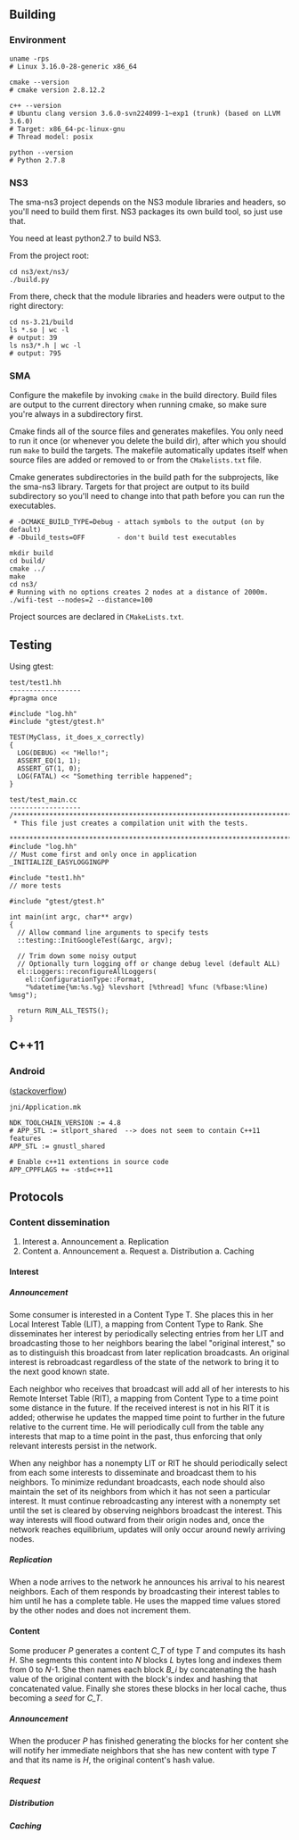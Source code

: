 ## Building

### Environment

    uname -rps
    # Linux 3.16.0-28-generic x86_64

    cmake --version
    # cmake version 2.8.12.2

    c++ --version
    # Ubuntu clang version 3.6.0-svn224099-1~exp1 (trunk) (based on LLVM 3.6.0)
    # Target: x86_64-pc-linux-gnu
    # Thread model: posix

    python --version
    # Python 2.7.8

### NS3

The sma-ns3 project depends on the NS3 module libraries and headers, so you'll
need to build them first. NS3 packages its own build tool, so just use that.

You need at least python2.7 to build NS3.

From the project root:

    cd ns3/ext/ns3/
    ./build.py

From there, check that the module libraries and headers were output to the right
directory:

    cd ns-3.21/build
    ls *.so | wc -l
    # output: 39
    ls ns3/*.h | wc -l
    # output: 795

### SMA

Configure the makefile by invoking `cmake` in the build directory.
Build files are output to the current directory when running cmake, so make
sure you're always in a subdirectory first.

Cmake finds all of the source files and generates makefiles. You only need to
run it once (or whenever you delete the build dir), after which you should run
`make` to build the targets. The makefile automatically updates itself when 
source files are added or removed to or from the `CMakelists.txt` file.

Cmake generates subdirectories in the build path for the subprojects, like
the sma-ns3 library. Targets for that project are output to its build
subdirectory so you'll need to change into that path before you can run the
executables.

    # -DCMAKE_BUILD_TYPE=Debug - attach symbols to the output (on by default)
    # -Dbuild_tests=OFF        - don't build test executables

    mkdir build
    cd build/
    cmake ../
    make
    cd ns3/
    # Running with no options creates 2 nodes at a distance of 2000m.
    ./wifi-test --nodes=2 --distance=100

Project sources are declared in `CMakeLists.txt`.

## Testing

Using gtest:

    test/test1.hh
    ------------------
    #pragma once

    #include "log.hh"
    #include "gtest/gtest.h"

    TEST(MyClass, it_does_x_correctly)
    {
      LOG(DEBUG) << "Hello!";
      ASSERT_EQ(1, 1);
      ASSERT_GT(1, 0);
      LOG(FATAL) << "Something terrible happened";
    }

    test/test_main.cc
    ------------------
    /**************************************************************************
     * This file just creates a compilation unit with the tests.
     *************************************************************************/
    #include "log.hh"
    // Must come first and only once in application 
    _INITIALIZE_EASYLOGGINGPP

    #include "test1.hh"
    // more tests

    #include "gtest/gtest.h"

    int main(int argc, char** argv)
    {
      // Allow command line arguments to specify tests
      ::testing::InitGoogleTest(&argc, argv);

      // Trim down some noisy output
      // Optionally turn logging off or change debug level (default ALL)
      el::Loggers::reconfigureAllLoggers(
        el::ConfigurationType::Format,
        "%datetime{%m:%s.%g} %levshort [%thread] %func (%fbase:%line) %msg");

      return RUN_ALL_TESTS();
    }

## C++11

### Android
([stackoverflow](http://stackoverflow.com/a/21386866))

`jni/Application.mk` 

    NDK_TOOLCHAIN_VERSION := 4.8
    # APP_STL := stlport_shared  --> does not seem to contain C++11 features
    APP_STL := gnustl_shared
    
    # Enable c++11 extentions in source code
    APP_CPPFLAGS += -std=c++11

## Protocols

### Content dissemination

1. Interest
  a. Announcement
  a. Replication
1. Content
  a. Announcement
  a. Request
  a. Distribution
  a. Caching

#### Interest

##### Announcement

Some consumer is interested in a Content Type T. She places this in her Local
Interest Table (LIT), a mapping from Content Type to Rank.
She disseminates her interest by periodically selecting entries from her LIT
and broadcasting those to her neighbors bearing the label "original interest,"
so as to distinguish this broadcast from later replication broadcasts.
An original interest is rebroadcast regardless of the state of the network to
bring it to the next good known state.

Each neighbor who receives that broadcast will add all of her interests to his
Remote Interset Table (RIT), a mapping from Content Type to a time point some
distance in the future. If the received interest is not in his RIT it is added;
otherwise he updates the mapped time point to further in the future relative to
the current time. He will periodically cull from the table any interests that
map to a time point in the past, thus enforcing that only relevant interests
persist in the network.

When any neighbor has a nonempty LIT or RIT he should periodically select from
each some interests to disseminate and broadcast them to his neighbors.  To
minimize redundant broadcasts, each node should also maintain the set of its
neighbors from which it has not seen a particular interest. It must continue
rebroadcasting any interest with a nonempty set until the set is cleared by
observing neighbors broadcast the interest. This way interests will flood
outward from their origin nodes and, once the network reaches equilibrium,
updates will only occur around newly arriving nodes.

##### Replication

When a node arrives to the network he announces his arrival to his nearest
neighbors. Each of them responds by broadcasting their interest tables to
him until he has a complete table. He uses the mapped time values stored by
the other nodes and does not increment them.

#### Content

Some producer *P* generates a content *C_T* of type *T* and computes its hash
*H*.
She segments this content into *N* blocks *L* bytes long and indexes them from
0 to *N*-1. She then names each block *B_i* by concatenating the
hash value of the original content with the block's index and hashing that
concatenated value. Finally she stores these blocks in her local cache, thus
becoming a *seed* for *C_T*.

##### Announcement

When the producer *P* has finished generating the blocks for her content she
will notify her immediate neighbors that she has new content with type *T* and
that its name is *H*, the original content's hash value.

##### Request

##### Distribution

##### Caching
